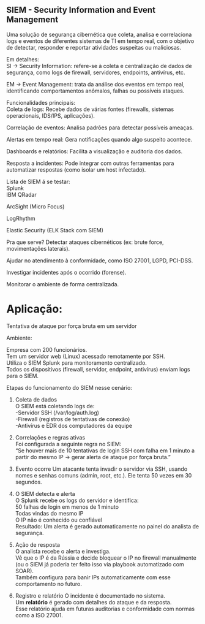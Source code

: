 ## SIEM - Security Information and Event Management    


Uma solução de segurança cibernética que coleta, analisa e correlaciona logs e eventos de diferentes sistemas de TI em tempo real, com o objetivo de detectar, responder e reportar atividades suspeitas ou maliciosas.  

Em detalhes:  
SI → Security Information: refere-se à coleta e centralização de dados de segurança, como logs de firewall, servidores, endpoints, antivírus, etc.  

EM → Event Management: trata da análise dos eventos em tempo real, identificando comportamentos anômalos, falhas ou possíveis ataques.  

Funcionalidades principais:  
Coleta de logs: Recebe dados de várias fontes (firewalls, sistemas operacionais, IDS/IPS, aplicações).  
  
Correlação de eventos: Analisa padrões para detectar possíveis ameaças.  
  
Alertas em tempo real: Gera notificações quando algo suspeito acontece.  
  
Dashboards e relatórios: Facilita a visualização e auditoria dos dados.  
  
Resposta a incidentes: Pode integrar com outras ferramentas para automatizar respostas (como isolar um host infectado).  
  
Lista de SIEM á se testar:  
Splunk  
IBM QRadar  
  
ArcSight (Micro Focus)  
  
LogRhythm  
  
Elastic Security (ELK Stack com SIEM)  
  
Pra que serve?
Detectar ataques cibernéticos (ex: brute force, movimentações laterais).  
  
Ajudar no atendimento à conformidade, como ISO 27001, LGPD, PCI-DSS.  
  
Investigar incidentes após o ocorrido (forense).  
  
Monitorar o ambiente de forma centralizada.  
 

# Aplicação: 
Tentativa de ataque por força bruta em um servidor  
   
Ambiente:  
  
Empresa com 200 funcionários.  
Tem um servidor web (Linux) acessado remotamente por SSH.  
Utiliza o SIEM Splunk para monitoramento centralizado.   
Todos os dispositivos (firewall, servidor, endpoint, antivírus) enviam logs para o SIEM.  
  
Etapas do funcionamento do SIEM nesse cenário:  
  
1. Coleta de dados  
O SIEM está coletando logs de:  
-Servidor SSH (/var/log/auth.log)  
-Firewall (registros de tentativas de conexão)  
-Antivírus e EDR dos computadores da equipe  
  
2. Correlações e regras ativas  
Foi configurada a seguinte regra no SIEM:  
“Se houver mais de 10 tentativas de login SSH com falha em 1 minuto a partir do mesmo IP → gerar alerta de ataque por força bruta.”  
  
3. Evento ocorre
Um atacante tenta invadir o servidor via SSH, usando nomes e senhas comuns (admin, root, etc.). Ele tenta 50 vezes em 30 segundos.  
  
4. O SIEM detecta e alerta  
O Splunk recebe os logs do servidor e identifica:  
50 falhas de login em menos de 1 minuto  
Todas vindas do mesmo IP  
O IP não é conhecido ou confiável  
Resultado: Um alerta é gerado automaticamente no painel do analista de segurança.  
  
5. Ação de resposta  
O analista recebe o alerta e investiga.  
Vê que o IP é da Rússia e decide bloquear o IP no firewall manualmente (ou o SIEM já poderia ter feito isso via playbook automatizado com SOAR).  
Também configura para banir IPs automaticamente com esse comportamento no futuro.  
  
6. Registro e relatório
O incidente é documentado no sistema.  
Um **relatório** é gerado com detalhes do ataque e da resposta.  
Esse relatório ajuda em futuras auditorias e conformidade com normas como a ISO 27001.  


